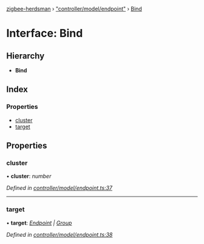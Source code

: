 [zigbee-herdsman](../README.md) › ["controller/model/endpoint"](../modules/_controller_model_endpoint_.md) › [Bind](_controller_model_endpoint_.bind.md)

# Interface: Bind

## Hierarchy

* **Bind**

## Index

### Properties

* [cluster](_controller_model_endpoint_.bind.md#cluster)
* [target](_controller_model_endpoint_.bind.md#target)

## Properties

###  cluster

• **cluster**: *number*

*Defined in [controller/model/endpoint.ts:37](https://github.com/Koenkk/zigbee-herdsman/blob/master/src/controller/model/endpoint.ts#L37)*

___

###  target

• **target**: *[Endpoint](../classes/_controller_model_endpoint_.endpoint.md) | [Group](../classes/_controller_model_group_.group.md)*

*Defined in [controller/model/endpoint.ts:38](https://github.com/Koenkk/zigbee-herdsman/blob/master/src/controller/model/endpoint.ts#L38)*
